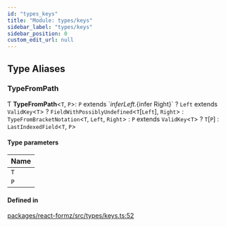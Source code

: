 ```yaml
---
id: "types_keys"
title: "Module: types/keys"
sidebar_label: "types/keys"
sidebar_position: 0
custom_edit_url: null
---
```


## Type Aliases

### TypeFromPath

Ƭ **TypeFromPath**<`T`, `P`\>: `P` extends \`${infer Left}.${infer Right}\` ? `Left` extends `ValidKey`<`T`\> ? `FieldWithPossiblyUndefined`<`T`[`Left`], `Right`\> : `TypeFromBracketNotation`<`T`, `Left`, `Right`\> : `P` extends `ValidKey`<`T`\> ? `T`[`P`] : `LastIndexedField`<`T`, `P`\>

#### Type parameters

| Name |
| :------ |
| `T` |
| `P` |

#### Defined in

[packages/react-formz/src/types/keys.ts:52](https://github.com/ZerryStack/react-formz/blob/1ba1704/packages/react-formz/src/types/keys.ts#L52)
